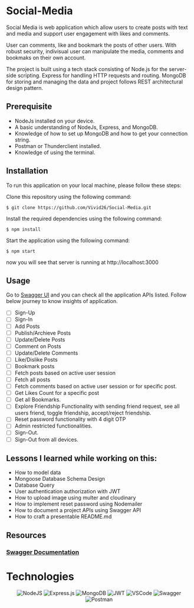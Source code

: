 # Social-Media

Social Media is web application which allow users to create posts with text and media and support user engagement with likes and comments.

User can comments, like and bookmark the posts of other users. With robust security, indivisual user can manipulate the media, comments and bookmaks on their own account.

The project is built using a tech stack consisting of Node.js for the server-side scripting.
Express for handling HTTP requests and routing.
MongoDB for storing and managing the data and project follows REST architectural design pattern.

## Prerequisite
- NodeJs installed on your device.
- A basic understanding of NodeJs, Express, and MongoDB.
- Knowledge of how to set up MongoDB and how to get your connection string.
- Postman or Thunderclient installed.
- Knowledge of using the terminal.

## Installation
To run this application on your local machine, please follow these steps:

Clone this repository using the following command:
```
$ git clone https://github.com/Vivid26/Social-Media.git
```
Install the required dependencies using the following command:
```
$ npm install 
```
Start the application using the following command:
```
$ npm start 
```
now you will see that server is running at http://localhost:3000

## Usage

Go to [Swagger UI](http://localhost:3000/api-docs/) and you can check all the application APIs listed.
Follow below journey to know insights of application.
- [ ] Sign-Up
- [ ] Sign-In
- [ ] Add Posts
- [ ] Publish/Archieve Posts
- [ ] Update/Delete Posts
- [ ] Comment on Posts
- [ ] Update/Delete Comments
- [ ] Like/Dislike Posts
- [ ] Bookmark posts
- [ ] Fetch posts based on active user session
- [ ] Fetch all posts
- [ ] Fetch comments based on active user session or for specific post.
- [ ] Get Likes Count for a specific post
- [ ] Get all Bookmarks.
- [ ] Explore Friendship Functionality with sending friend request, see all users friend, toggle friendship, accept/reject friendship.
- [ ] Reset password functionality with 4 digit OTP
- [ ] Admin restricted functionalities.
- [ ] Sign-Out.
- [ ] Sign-Out from all devices.

## Lessons I learned while working on this: 

- How to model data
- Mongoose Database Schema Design
- Database Query
- User authentication authorization with JWT
- How to upload image using multer and cloudinary
- How to implement reset password using Nodemailer
- How to document a project APIs using Swagger API
- How to craft a presentable README.md

## Resources

### [Swagger Documentation](https://swagger.io/docs/specification/about/)

# Technologies

<div align="center">

![NodeJS](https://img.shields.io/badge/node.js-6DA55F?style=for-the-badge&logo=node.js&logoColor=white)
![Express.js](https://img.shields.io/badge/express.js-%23404d59.svg?style=for-the-badge&logo=express&logoColor=%2361DAFB)
![MongoDB](https://img.shields.io/badge/MongoDB-%234ea94b.svg?style=for-the-badge&logo=mongodb&logoColor=white)
![JWT](https://img.shields.io/badge/JWT-black?style=for-the-badge&logo=JSON%20web%20tokens)
![VSCode](https://img.shields.io/badge/VSCode-007ACC?style=for-the-badge&logo=visualstudiocode&logoColor=white)
![Swagger](https://img.shields.io/badge/swagger-85EA2D?style=for-the-badge&logo=swagger&logoColor=white)
![Postman](https://img.shields.io/badge/postman-FF6C37?style=for-the-badge&logo=postman&logoColor=white)

</div>

  
